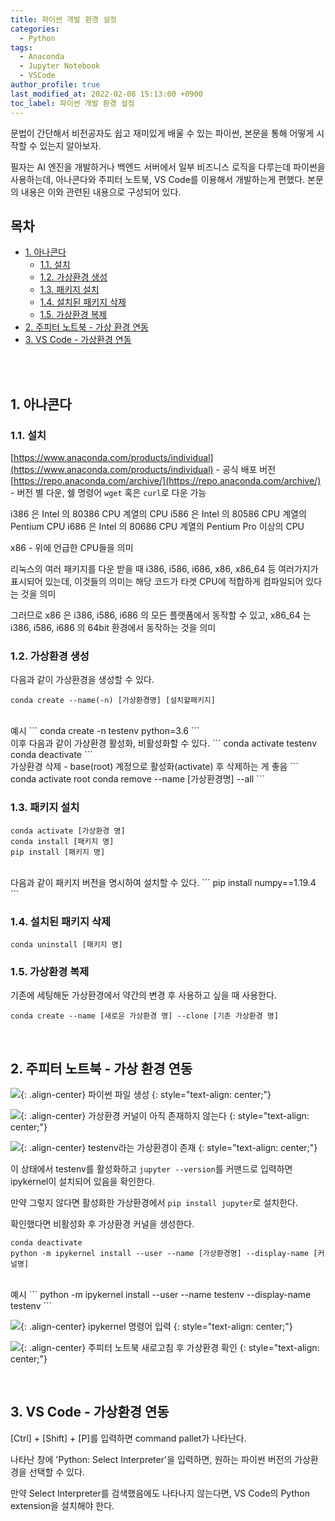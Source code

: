 ```yaml
---
title: 파이썬 개발 환경 설정
categories:
  - Python
tags:
  - Anaconda
  - Jupyter Notebook
  - VSCode
author_profile: true
last_modified_at: 2022-02-08 15:13:00 +0900
toc_label: 파이썬 개발 환경 설정
---
```

문법이 간단해서 비전공자도 쉽고 재미있게 배울 수 있는 파이썬, 본문을 통해 어떻게 시작할 수 있는지 알아보자.

필자는 AI 엔진을 개발하거나 백엔드 서버에서 일부 비즈니스 로직을 다루는데 파이썬을 사용하는데, 아나콘다와 주피터 노트북, VS Code를 이용해서 개발하는게 편했다. 본문의 내용은 이와 관련된 내용으로 구성되어 있다.

## 목차
- [1. 아나콘다](#1-아나콘다)
  - [1.1. 설치](#11-설치)
  - [1.2. 가상환경 생성](#12-가상환경-생성)
  - [1.3. 패키지 설치](#13-패키지-설치)
  - [1.4. 설치된 패키지 삭제](#14-설치된-패키지-삭제)
  - [1.5. 가상환경 복제](#15-가상환경-복제)
- [2. 주피터 노트북 - 가상 환경 연동](#2-주피터-노트북---가상-환경-연동)
- [3. VS Code - 가상환경 연동](3-vs-code---가상환경-연동)

<br><br>

## 1. 아나콘다
### 1.1. 설치
[https://www.anaconda.com/products/individual](https://www.anaconda.com/products/individual) - 공식 배포 버전<br>
[https://repo.anaconda.com/archive/](https://repo.anaconda.com/archive/) - 버전 별 다운, 쉘 명령어 `wget` 혹은 `curl`로 다운 가능

<p>

i386 은 Intel 의 80386 CPU 계열의 CPU
i586 은 Intel 의 80586 CPU 계열의 Pentium CPU
i686 은 Intel 의 80686 CPU 계열의 Pentium Pro 이상의 CPU
</p>
<p>

x86  - 위에 언급한 CPU들을 의미
</p>
<p>

리눅스의 여러 패키지를 다운 받을 때 i386, i586, i686, x86, x86_64 등 여러가지가 표시되어 있는데, 이것들의 의미는 해당 코드가 타겟 CPU에 적합하게 컴파일되어 있다는 것을 의미
</p>
<p>

그러므로 x86 은 i386, i586, i686 의 모든 플랫폼에서 동작할 수 있고, x86_64 는 i386, i586, i686 의 64bit 환경에서 동작하는 것을 의미
</p>

### 1.2. 가상환경 생성
다음과 같이 가상환경을 생성할 수 있다.
```
conda create --name(-n) [가상환경명] [설치할패키지]
```
<br>
예시
```
conda create -n testenv python=3.6
```

<br>
이후 다음과 같이 가상환경 활성화, 비활성화할 수 있다.
```
conda activate testenv
conda deactivate
```

<br>
가상환경 삭제 - base(root) 계정으로 활성화(activate) 후 삭제하는 게 좋음
```
conda activate root
conda remove --name [가상환경명] --all
```

### 1.3. 패키지 설치
```
conda activate [가상환경 명]
conda install [패키지 명]
pip install [패키지 명]
```

<br>
다음과 같이 패키지 버전을 명시하여 설치할 수 있다.
```
pip install numpy==1.19.4
```


### 1.4. 설치된 패키지 삭제
```
conda uninstall [패키지 명]
```

### 1.5. 가상환경 복제
기존에 세팅해둔 가상환경에서 약간의 변경 후 사용하고 싶을 때 사용한다.
```
conda create --name [새로운 가상환경 명] --clone [기존 가상환경 명]
```

<br>

## 2. 주피터 노트북 - 가상 환경 연동

![](https://drive.google.com/uc?export=view&id=1FdSXpvQKyCVjyo5JKjEeqNqTCz7RaLVY){: .align-center}
파이썬 파일 생성
{: style="text-align: center;"}

![](https://drive.google.com/uc?export=view&id=1Z-Qq12cfMYxzpejDN9R4MvuoknsLfbQr){: .align-center}
가상환경 커널이 아직 존재하지 않는다
{: style="text-align: center;"}

![](https://drive.google.com/uc?export=view&id=1EEiCy2I6G3qhx8HQ5L7uDEPnPpgxCLqD){: .align-center}
testenv라는 가상환경이 존재
{: style="text-align: center;"}


이 상태에서 testenv를 활성화하고 `jupyter --version`를 커맨드로 입력하면 ipykernel이 설치되어 있음을 확인한다.


만약 그렇지 않다면 활성화한 가상환경에서 `pip install jupyter`로 설치한다.


확인했다면 비활성화 후 가상환경 커널을 생성한다.
```
conda deactivate
python -m ipykernel install --user --name [가상환경명] --display-name [커널명]
```

<br>
예시
```
python -m ipykernel install --user --name testenv --display-name testenv
```

![](https://drive.google.com/uc?export=view&id=1L2cEAmqzgJhX4aGE1bOBYjb4ef8W70yP){: .align-center}
ipykernel 명령어 입력
{: style="text-align: center;"}

![](https://drive.google.com/uc?export=view&id=1jvQqaTjcTknZVBo140tkSC01srO4EaUr){: .align-center}
주피터 노트북 새로고침 후 가상환경 확인
{: style="text-align: center;"}

<br>

## 3. VS Code - 가상환경 연동
[Ctrl] + [Shift] + [P]를 입력하면 command pallet가 나타난다.

나타난 창에 'Python: Select Interpreter'을 입력하면, 원하는 파이썬 버전의 가상환경을 선택할 수 있다.

만약 Select Interpreter를 검색했음에도 나타나지 않는다면, VS Code의 Python extension을 설치해야 한다.